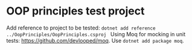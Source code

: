 # OOP principles test project

Add reference to project to be tested: `dotnet add reference ../OopPrinciples/OopPrinciples.csproj `
Using Moq for mocking in unit tests: https://github.com/devlooped/moq. Use `dotnet add package moq`.
